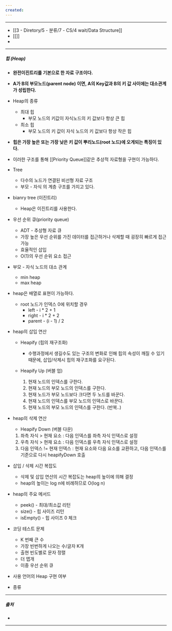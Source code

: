 ```yaml
---
created:
---
```

---
- [[3 - Diretory/5 - 분류/7 - CS/4 wait/Data Structure]]
- [[]]
- 
---
##### **힙 (Heap)**  

- **완전이진트리를 기본으로 한 자료 구조이다.**
	  
- **A가 B의 부모노드(parent node) 이면, A의 Key값과 B의 키 값 사이에는 대소관계가 성립한다.**
	
- Heap의 종류
	- 최대 힙
		- 부모 노드의 키값이 자식노드의 키 값보다 항상 큰 힙
	- 최소 힙
		- 부모 노드의 키 값이 자식 노드의 키 값보다 항상 작은 힙
	
- **힙은 가장 높은 또는 가장 낮은 키 값이 뿌리노드(root 노드)에 오게되는 특징이 있다.**
	
- 이러한 구조를 통해 [[Priority Queue]]같은 추상적 자료형을 구현이 가능하다.
	
- Tree
	- 다수의 노드가 연결된 비선형 자료 구조
	- 부모 - 자식 의 계층 구조를 가지고 있다.
	  
- bianry tree (이진트리)
	- Heap은 이진트리를 사용한다.
	  
- 우선 순위 큐(priority queue)
	- ADT - 추상형 자료 큐
	- 가장 높은 우선 순위를 가진 데이터를 접근하거나 삭제할 때 굉장히 빠르게 접근 가능
	- 효율적인 삽입
	- O(1)의 우선 순위 요소 접근
	
- 부모 - 자식 노드의 대소 관계
	- min heap
	- max heap
	  
- heap은 배열로 표현이 가능하다.
	- root 노드가 인덱스 0에 위치할 경우
		- left - i * 2 + 1
		- right - i * 2 + 2
		- parent - (i - 1) / 2
	
- heap의 삽입 연산
	  
	- Heapify (힙의 재구조화)
		- 수행과정에서 생길수도 있는 구조의 변화로 인해 힙의 속성이 깨질 수 있기 때문에, 삽입/삭제시 힙의 재구조화를 요구된다.
		  
	- Heapify Up (버블 업)
		1. 현재 노드의 인덱스를 구한다.
		2. 현재 노드의 부모 노드의 인덱스를 구한다.
		3. 현재 노드가 부모 노드보다 크다면 두 노드를 바꾼다.
		4. 현재 노드의 인덱스를 부모 노드의 인덱스로 바꾼다.
		5. 현재 노드의 부모 노드의 인덱스를 구한다. (반복..)
	
- heap의 삭제 연산
	- Heapify Down (버블 다운)
	1. 좌측 자식 > 현재 요소 : 다음 인덱스를 좌측 자식 인덱스로 설정
	2. 우측 자식 > 현재 요소 : 다음 인덱스를 우측 자식 인덱스로 설정
	3. 다음 인덱스 != 현재 인덱스 : 현재 요소와 다음 요소를 교환하고, 다음 인덱스를 기준으로 다시 heapifyDown 호출
	
- 삽입 / 삭제 시간 복잡도
	- 삭제 및 삽입 연산의 시간 복잡도는 heap의 높이에 의해 결정
	- heap의 높이는 log n에 비례하므로 O(log n)
	  
- heap의 주요 메서드
	- peek() - 최대/최소값 리턴
	- size() - 힙 사이즈 리턴
	- isEmpty() - 힙 사이즈 0 체크
	  
- 코딩 테스트 문제
	- K 번째 큰 수
	- 가장 빈번하게 나오는 수/글자 K개
	- 출현 빈도별로 문자 정렬
	- 더 맵개
	- 이중 우선 순위 큐
	  
- 사용 언어의 Heap 구현 여부
	
- 종류

---
##### 출처
- 
---